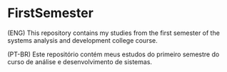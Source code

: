# FirstSemester

(ENG)
This repository contains my studies from the first semester of the systems analysis and development college course.


(PT-BR)
Este repositório contém meus estudos do primeiro semestre do curso de análise e desenvolvimento de sistemas.
